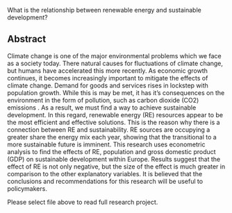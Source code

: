 What is the relationship between renewable energy and sustainable development?

## Abstract

Climate change is one of the major environmental problems which we face as a society today. There natural causes for fluctuations of climate change, but humans have accelerated this more recently. As economic growth continues, it becomes increasingly important to mitigate the effects of climate change. Demand for goods and services rises in lockstep with population growth. While this is may be met, it has it’s consequences on the environment in the form of pollution, such as carbon dioxide (CO2) emissions . As a result, we must find a way to achieve sustainable development. In this regard, renewable energy (RE) resources appear to be the most efficient and effective solutions. This is the reason why there is a connection between RE and sustainability. RE sources are occupying a greater share the energy mix each year, showing that the transitional to a more sustainable future is imminent. This research uses econometric analysis to find the effects of RE, population and gross domestic product (GDP) on sustainable development within Europe. Results suggest that the effect of RE is not only negative, but the size of the effect is much greater in comparison to the other explanatory variables. It is believed that the conclusions and recommendations for this research will be useful to policymakers.

Please select file above to read full research project.
